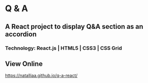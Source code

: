 # Q & A
## A React project to display Q&A section as an accordion

### Technology: React.js | HTML5 | CSS3 | CSS Grid

## View Online
<https://natalliaa.github.io/q-a-react/>

